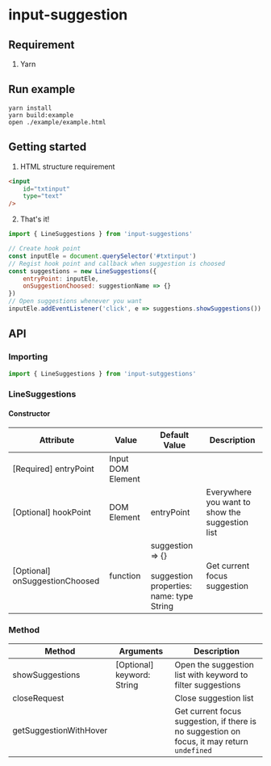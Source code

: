 # input-suggestion

## Requirement
1. Yarn

## Run example
```shell
yarn install
yarn build:example
open ./example/example.html
```

## Getting started
1. HTML structure requirement
```html
<input 
    id="txtinput"
    type="text"
/>
```

2. That's it!
```javascript
import { LineSuggestions } from 'input-suggestions'

// Create hook point
const inputEle = document.querySelector('#txtinput')
// Regist hook point and callback when suggestion is choosed
const suggestions = new LineSuggestions({
    entryPoint: inputEle,
    onSuggestionChoosed: suggestionName => {}
})
// Open suggestions whenever you want
inputEle.addEventListener('click', e => suggestions.showSuggestions())
```

## API
### Importing
```javascript
import { LineSuggestions } from 'input-sutggestions'
```

### LineSuggestions
#### Constructor
| Attribute                      | Value             | Default Value                                                      | Description                                     |
|--------------------------------|-------------------|--------------------------------------------------------------------|-------------------------------------------------|
| [Required] entryPoint          | Input DOM Element |                                                                    |                                                 |
| [Optional] hookPoint           | DOM Element       | entryPoint                                                         | Everywhere you want to show the suggestion list |
| [Optional] onSuggestionChoosed | function          | suggestion => {} <br><br> suggestion properties: name: type String | Get current focus suggestion                    |

### Method
| Method                 | Arguments                  | Description                                                                                 |
|------------------------|----------------------------|---------------------------------------------------------------------------------------------|
| showSuggestions        | [Optional] keyword: String | Open the suggestion list with keyword to filter suggestions                                 |
| closeRequest           |                            | Close suggestion list                                                                       |
| getSuggestionWithHover |                            | Get current focus suggestion, if there is no suggestion on focus, it may return `undefined` |